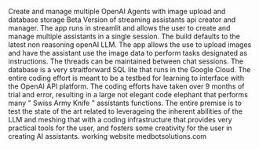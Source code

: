 Create and manage multiple OpenAI Agents with image upload and database storage Beta Version of streaming assistants api creator and manager. The app runs in streamlit and allows the user to create and manage multiple assistants in a single session. The build defaults to the latest non reasoning openAI LLM. The app allows the use to upload images and have the assistant use the image data to perform tasks designated as instructions. The threads can be maintained between chat sessions. The database is a very straitforward SQL lite that runs in the Google Cloud. The entire coding effort is meant to be a testbed for learning to interface with the OpenAI API platform. The coding efforts have taken over 9 months of trial and error, resulting in a large not elegant code elephant that performs many " Swiss Army Knife " assistants functions. The entire premise is to test the state of the art related to leverageing the inherent abilities of the LLM and meshing that with a coding infrastructure that provides very practical tools for the user, and fosters some creativity for the user in creating AI assistants.  working website medbotsolutions.com
